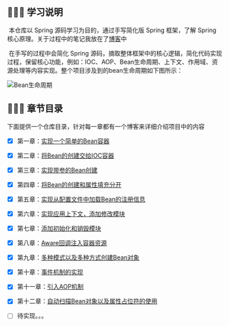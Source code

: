 ## 📢📢📢 学习说明

​		本仓库以 Spring 源码学习为目的，通过手写简化版 Spring 框架，了解 Spring 核心原理。关于过程中的笔记我放在了[博客](https://zzzicode.github.io/)中

​		在手写的过程中会简化 Spring 源码，摘取整体框架中的核心逻辑，简化代码实现过程，保留核心功能，例如：IOC、AOP、Bean生命周期、上下文、作用域、资源处理等内容实现。整个项目涉及到的bean生命周期如下图所示：

![Bean生命周期](https://zzzi-img-1313100942.cos.ap-beijing.myqcloud.com/img/202311031622044.png)

## 📑📑📑 章节目录

​		下面提供一个仓库目录，针对每一章都有一个博客来详细介绍项目中的内容

- [x] 第一章：[实现一个简单的Bean容器](https://zzzicode.github.io/post/small_spring01/)

- [x] 第二章：[将Bean的创建交给IOC容器](https://zzzicode.github.io/post/small_spring02/)

- [x] 第三章：[实现带参的Bean创建](https://zzzicode.github.io/post/small_spring03/)

- [x] 第四章：[将Bean的创建和属性填充分开](https://zzzicode.github.io/post/small_spring04/)

- [x] 第五章：[实现从配置文件中加载Bean的注册信息](https://zzzicode.github.io/post/small_spring05/)

- [x] 第六章：[实现应用上下文，添加修改模块](https://zzzicode.github.io/post/small_spring06/)

- [x] 第七章：[添加初始化和销毁模块](https://zzzicode.github.io/post/small_spring07/)

- [x] 第八章：[Aware回调注入容器资源](https://zzzicode.github.io/post/small_spring08/)

- [x] 第九章：[多种模式以及多种方式创建Bean对象](https://zzzicode.github.io/post/small_spring09/)

- [x] 第十章：[事件机制的实现](https://zzzicode.github.io/post/small_spring10/)

- [x] 第十一章：[引入AOP机制](https://zzzicode.github.io/post/small_spring11/)

- [x] 第十二章：[自动扫描Bean对象以及属性占位符的使用](https://zzzicode.github.io/post/small_spring12/)

- [ ] 待实现。。。

  